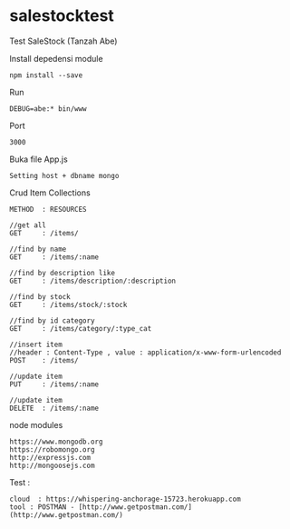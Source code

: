 # salestocktest
Test SaleStock (Tanzah Abe)

Install depedensi module
```
npm install --save
```

Run
```
DEBUG=abe:* bin/www
```

Port
```
3000
```

Buka file App.js
```
Setting host + dbname mongo
```

Crud Item Collections
```
METHOD  : RESOURCES

//get all
GET     : /items/

//find by name
GET     : /items/:name

//find by description like
GET     : /items/description/:description

//find by stock
GET     : /items/stock/:stock

//find by id category
GET     : /items/category/:type_cat

//insert item 
//header : Content-Type , value : application/x-www-form-urlencoded
POST    : /items/

//update item
PUT     : /items/:name

//update item
DELETE  : /items/:name

```
node modules
```
https://www.mongodb.org
https://robomongo.org
http://expressjs.com
http://mongoosejs.com
```

Test : 
```
cloud  : https://whispering-anchorage-15723.herokuapp.com 
tool : POSTMAN - [http://www.getpostman.com/](http://www.getpostman.com/)
````
